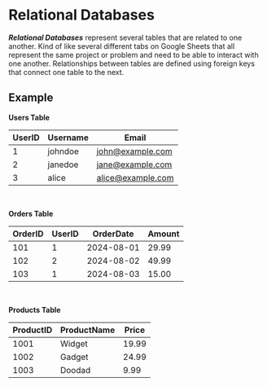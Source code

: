 # Relational Databases

***Relational Databases*** represent several tables that are related to one another. Kind of like several different tabs on Google Sheets that all represent the same project or problem and need to be able to interact with one another. Relationships between tables are defined using foreign keys that connect one table to the next. 


## Example 

**Users Table**

| UserID | Username   | Email              |
|--------|------------|--------------------|
| 1      | johndoe    | john@example.com   |
| 2      | janedoe    | jane@example.com   |
| 3      | alice      | alice@example.com  |

<p>&nbsp;</p>

**Orders Table**

| OrderID | UserID | OrderDate  | Amount |
|---------|--------|------------|--------|
| 101     | 1      | 2024-08-01 | 29.99  |
| 102     | 2      | 2024-08-02 | 49.99  |
| 103     | 1      | 2024-08-03 | 15.00  |

<p>&nbsp;</p>

**Products Table**

| ProductID | ProductName | Price |
|-----------|-------------|-------|
| 1001      | Widget       | 19.99 |
| 1002      | Gadget       | 24.99 |
| 1003      | Doodad       | 9.99  |

<p>&nbsp;</p>

